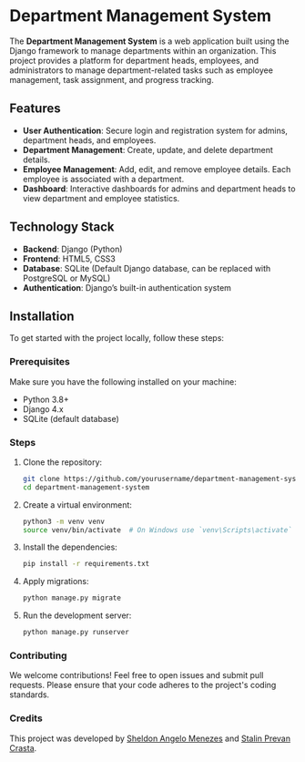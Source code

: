# Department Management System

The **Department Management System** is a web application built using the Django framework to manage departments within an organization. This project provides a platform for department heads, employees, and administrators to manage department-related tasks such as employee management, task assignment, and progress tracking.

## Features
- **User Authentication**: Secure login and registration system for admins, department heads, and employees.
- **Department Management**: Create, update, and delete department details.
- **Employee Management**: Add, edit, and remove employee details. Each employee is associated with a department.
- **Dashboard**: Interactive dashboards for admins and department heads to view department and employee statistics.

## Technology Stack
- **Backend**: Django (Python)
- **Frontend**: HTML5, CSS3
- **Database**: SQLite (Default Django database, can be replaced with PostgreSQL or MySQL)
- **Authentication**: Django’s built-in authentication system

## Installation

To get started with the project locally, follow these steps:

### Prerequisites

Make sure you have the following installed on your machine:
- Python 3.8+
- Django 4.x
- SQLite (default database)

### Steps

1. Clone the repository:
   ```bash
   git clone https://github.com/yourusername/department-management-system.git
   cd department-management-system

2. Create a virtual environment:
    ```bash
    python3 -m venv venv
    source venv/bin/activate  # On Windows use `venv\Scripts\activate`

3. Install the dependencies:
    ```bash
    pip install -r requirements.txt

4. Apply migrations:
    ```bash
    python manage.py migrate

5. Run the development server:
    ```bash
    python manage.py runserver

### Contributing
We welcome contributions! Feel free to open issues and submit pull requests. Please ensure that your code adheres to the project's coding standards.

### Credits

This project was developed by [Sheldon Angelo Menezes](https://github.com/yourusername) and [Stalin Prevan Crasta](https://github.com/StalinPrevanCrasta).
